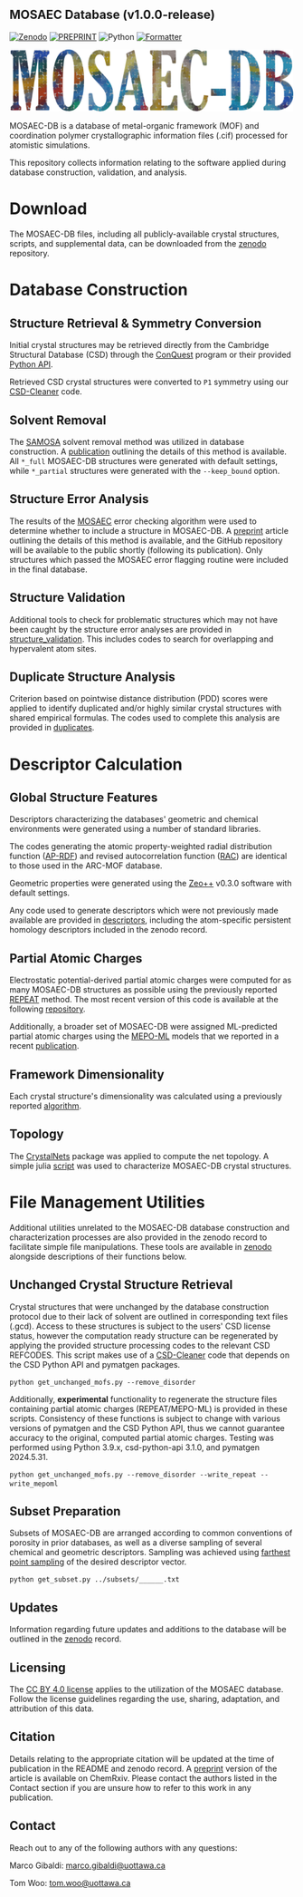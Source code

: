 ##  MOSAEC Database (v1.0.0-release)

[![Zenodo](https://flat.badgen.net/static/ZENODO/10.5281%2Fzenodo.14025238/red/)](https://doi.org/10.5281/zenodo.14025238)
[![PREPRINT](https://flat.badgen.net/static/PREPRINT/10.26434%2Fchemrxiv-2024-zmq13/nblue/)](https://doi.org/10.26434/chemrxiv-2024-zmq13)
![Python](https://flat.badgen.net/static/Python/3.9%20|%203.11/green/)
[![Formatter](https://flat.badgen.net/static/Code%20Format/black/black)](https://black.readthedocs.io/en/stable/)

<p align="center">
    <img src="./misc/logo.png" alt="mosaecdb" width="500">
</p>

MOSAEC-DB is a database of metal-organic framework (MOF) and coordination polymer crystallographic information files (.cif) processed for atomistic simulations. 

This repository collects information relating to the software applied during database construction, validation, and analysis.

# Download
The MOSAEC-DB files, including all publicly-available crystal structures, scripts, and supplemental data, can be downloaded from the [zenodo](https://doi.org/10.5281/zenodo.14025238) repository.

# Database Construction

## Structure Retrieval & Symmetry Conversion

Initial crystal structures may be retrieved directly from the Cambridge Structural Database (CSD) through the [ConQuest](https://www.ccdc.cam.ac.uk/solutions/software/conquest/) program or their provided [Python API](https://www.ccdc.cam.ac.uk/solutions/csd-core/components/csd-python-api/).

Retrieved CSD crystal structures were converted to `P1` symmetry using our [CSD-Cleaner](https://github.com/uowoolab/CSD-cleaner) code.

## Solvent Removal

The [SAMOSA](https://github.com/uowoolab/SAMOSA) solvent removal method was utilized in database construction.  A [publication](https://doi.org/10.1021/acs.jcim.4c01897) outlining the details of this method is available. All `*_full` MOSAEC-DB structures were generated with default settings, while `*_partial` structures were generated with the `--keep_bound` option.

## Structure Error Analysis

The results of the [MOSAEC](https://github.com/uowoolab/MOSAEC) error checking algorithm were used to determine whether to include a structure in MOSAEC-DB. A [preprint](https://doi.org/10.26434/chemrxiv-2024-ftsv3) article outlining the details of this method is available, and the GitHub repository will be available to the public shortly (following its publication). Only structures which passed the MOSAEC error flagging routine were included in the final database.

## Structure Validation

Additional tools to check for problematic structures which may not have been caught by the structure error analyses are provided in [structure_validation](structure_validation/). This includes codes to search for overlapping and hypervalent atom sites.

## Duplicate Structure Analysis

Criterion based on pointwise distance distribution (PDD) scores were applied to identify duplicated and/or highly similar crystal structures with shared empirical formulas. The codes used to complete this analysis are provided in [duplicates](duplicates/).

# Descriptor Calculation

## Global Structure Features

Descriptors characterizing the databases' geometric and chemical environments were generated using a number of standard libraries. 

The codes generating the atomic property-weighted radial distribution function ([AP-RDF](https://github.com/uowoolab/MOF-Descriptor-Codes/tree/main/AP-RDFs)) and revised autocorrelation function ([RAC](https://github.com/uowoolab/MOF-Descriptor-Codes/tree/main/RACs)) are identical to those used in the ARC-MOF database.

Geometric properties were generated using the [Zeo++](http://www.zeoplusplus.org/) v0.3.0 software with default settings.

Any code used to generate descriptors which were not previously made available are provided in [descriptors](descriptors/), including the atom-specific persistent homology descriptors included in the zenodo record.

## Partial Atomic Charges

Electrostatic potential-derived partial atomic charges were computed for as many MOSAEC-DB structures as possible using the previously reported [REPEAT](https://doi.org/10.1021/ct9003405) method. The most recent version of this code is available at the following [repository](https://github.com/uowoolab/REPEAT).

Additionally, a broader set of MOSAEC-DB were assigned ML-predicted partial atomic charges using the [MEPO-ML](https://github.com/uowoolab/MEPO-ML) models that we reported in a recent [publication](https://doi.org/10.1038/s41524-024-01413-4).

## Framework Dimensionality

Each crystal structure's dimensionality was calculated using a previously reported [algorithm](https://github.com/ccdc-opensource/science-paper-mofs-2020/tree/main).

## Topology

The [CrystalNets](https://github.com/coudertlab/CrystalNets.jl) package was applied to compute the net topology. A simple julia [script](descriptors/runcrystalnet.jl) was used to characterize MOSAEC-DB crystal structures.

# File Management Utilities

Additional utilities unrelated to the MOSAEC-DB database construction and characterization processes are also provided in the zenodo record to facilitate simple file manipulations. These tools are available in [zenodo](zenodo/) alongside descriptions of their functions below.

## Unchanged Crystal Structure Retrieval

Crystal structures that were unchanged by the database construction protocol due to their lack of solvent are outlined in corresponding text files (.gcd). Access to these structures is subject to the users' CSD license status, however the computation ready structure can be regenerated by applying the provided structure processing codes to the relevant CSD REFCODES. This script makes use of a [CSD-Cleaner](https://github.com/uowoolab/CSD-cleaner) code that depends on the CSD Python API and pymatgen packages.

```
python get_unchanged_mofs.py --remove_disorder
```

Additionally, **experimental** functionality to regenerate the structure files containing partial atomic charges (REPEAT/MEPO-ML) is provided in these scripts. Consistency of these functions is subject to change with various versions of pymatgen and the CSD Python API, thus we cannot guarantee accuracy to the original, computed partial atomic charges. Testing was performed using Python 3.9.x, csd-python-api 3.1.0, and pymatgen 2024.5.31.

```
python get_unchanged_mofs.py --remove_disorder --write_repeat --write_mepoml
```

## Subset Preparation

Subsets of MOSAEC-DB are arranged according to common conventions of porosity in prior databases, as well as a diverse sampling of several chemical and geometric descriptors. Sampling was achieved using [farthest point sampling](https://github.com/uowoolab/MOF-Diversity-Analysis/blob/main/farthest_point_sampling.py) of the desired descriptor vector.

```
python get_subset.py ../subsets/______.txt
```

## Updates
Information regarding future updates and additions to the database will be outlined in the [zenodo](https://doi.org/10.5281/zenodo.14025238) record.

## Licensing
The [CC BY 4.0 license](https://creativecommons.org/licenses/by/4.0/) applies to the utilization of the MOSAEC database. Follow the license guidelines regarding the use, sharing, adaptation, and attribution of this data.

## Citation
Details relating to the appropriate citation will be updated at the time of publication in the README and zenodo record. A [preprint](https://doi.org/10.26434/chemrxiv-2024-zmq13) version of the article is available on ChemRxiv. Please contact the authors listed in the Contact section if you are unsure how to refer to this work in any publication.

## Contact
Reach out to any of the following authors with any questions:

Marco Gibaldi: marco.gibaldi@uottawa.ca

Tom Woo: tom.woo@uottawa.ca

